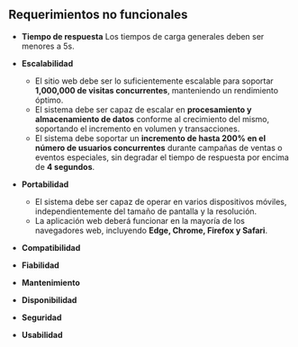 
## Requerimientos no funcionales

- **Tiempo de respuesta**  Los tiempos de carga generales deben ser menores a 5s.
- **Escalabilidad**  
  - El sitio web debe ser lo suficientemente escalable para soportar **1,000,000 de visitas concurrentes**, manteniendo un rendimiento óptimo.  
  - El sistema debe ser capaz de escalar en **procesamiento y almacenamiento de datos** conforme al crecimiento del mismo, soportando el incremento en volumen y transacciones.  
  - El sistema debe soportar un **incremento de hasta 200% en el número de usuarios concurrentes** durante campañas de ventas o eventos especiales, sin degradar el tiempo de respuesta por encima de **4 segundos**.

- **Portabilidad**  
  - El sistema debe ser capaz de operar en varios dispositivos móviles, independientemente del tamaño de pantalla y la resolución.  
  - La aplicación web deberá funcionar en la mayoría de los navegadores web, incluyendo **Edge, Chrome, Firefox y Safari**.  

- **Compatibilidad**  
- **Fiabilidad**  
- **Mantenimiento**  
- **Disponibilidad**  
- **Seguridad**  
- **Usabilidad**
